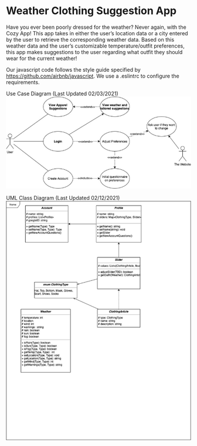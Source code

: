 # Weather Clothing Suggestion App

Have you ever been poorly dressed for the weather? Never again, with the Cozy App! This app takes in either the user’s location data or a city entered by the user to retrieve the corresponding weather data. Based on this weather data and the user’s customizable temperature/outfit preferences, this app makes suggestions to the user regarding what outfit they should wear for the current weather!

Our javascript code follows the style guide specified by https://github.com/airbnb/javascript. We use a .eslintrc to configure the requirements. 

Use Case Diagram (Last Updated 02/03/2021)
![Use Case Diagram](./images/UseCases.jpg)


UML Class Diagram (Last Updated 02/12/2021)
![UML CLass Diagram](./images/ClassDiagram.jpg)

